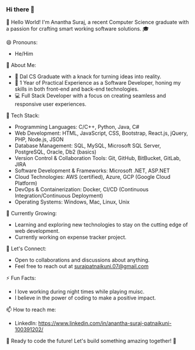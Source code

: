 ### Hi there 👋

👋 Hello World! I'm Anantha Suraj, a recent Computer Science graduate with a passion for crafting smart working software solutions. 🎓


😄 Pronouns:
- He/Him

  
🚀 About Me:
- 🎉 Dal CS Graduate with a knack for turning ideas into reality.
- 💼 1 Year of Practical Experience as a Software Developer, honing my skills in both front-end and back-end technologies.
- 💻 Full Stack Developer with a focus on creating seamless and responsive user experiences.


🔧 Tech Stack:
- Programming Languages: C/C++, Python, Java, C#
- Web Development: HTML, JavaScript, CSS, Bootstrap, React.js, jQuery, PHP, Node.js, JSON
- Database Management: SQL, MySQL, Microsoft SQL Server, PostgreSQL, Oracle, Db2 (basics)
- Version Control & Collaboration Tools: Git, GitHub, BitBucket, GitLab, JIRA
- Software Development & Frameworks: Microsoft .NET, ASP.NET
- Cloud Technologies: AWS (certified), Azure, GCP (Google Cloud Platform)
- DevOps & Containerization: Docker, CI/CD (Continuous Integration/Continuous Deployment)
- Operating Systems: Windows, Mac, Linux, Unix


🌱 Currently Growing:
- Learning and exploring new technologies to stay on the cutting edge of web development.
- Currently working on expense tracker project.


🤝 Let's Connect:
- Open to collaborations and discussions about anything.
- Feel free to reach out at surajpatnaikuni.07@gmail.com


⚡ Fun Facts:
- I love working during night times while playing muisc.
- I believe in the power of coding to make a positive impact.

📫 How to reach me:
- LinkedIn: https://www.linkedin.com/in/anantha-suraj-patnaikuni-100391202/


🚀 Ready to code the future! Let's build something amazing together! 🌈
